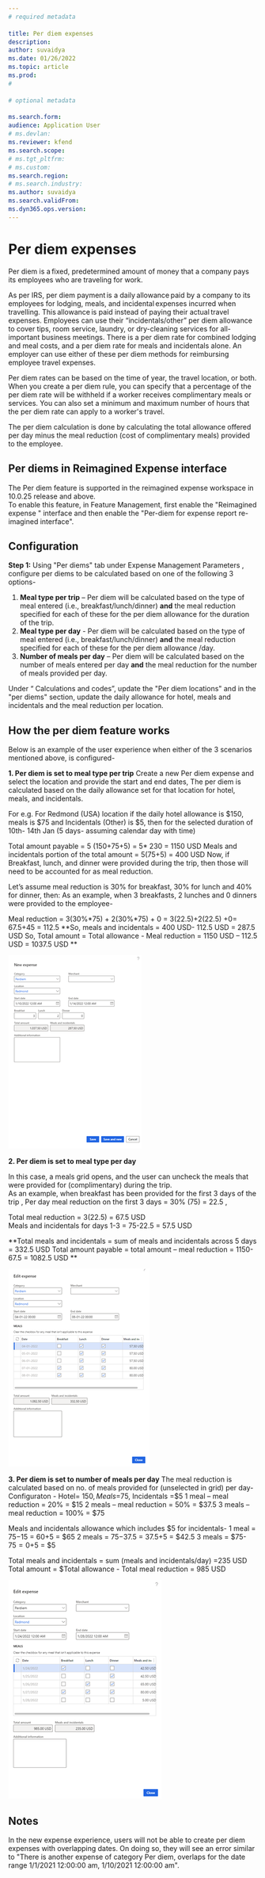 ```yaml
---
# required metadata

title: Per diem expenses
description: 
author: suvaidya
ms.date: 01/26/2022
ms.topic: article
ms.prod: 
#

# optional metadata

ms.search.form: 
audience: Application User
# ms.devlan: 
ms.reviewer: kfend
ms.search.scope: 
# ms.tgt_pltfrm: 
# ms.custom: 
ms.search.region: 
# ms.search.industry: 
ms.author: suvaidya
ms.search.validFrom: 
ms.dyn365.ops.version: 
---
```


# Per diem expenses
Per diem is a fixed, predetermined amount of money that a company pays its employees who are traveling for work. 

As per IRS, per diem payment is a daily allowance paid by a company to its employees for lodging, meals, and incidental expenses incurred when travelling. This allowance is paid instead of paying their actual travel expenses.  Employees can use their “incidentals/other” per diem allowance to cover tips, room service, laundry, or dry-cleaning services for all-important business meetings. There is a per diem rate for combined lodging and meal costs, and a per diem rate for meals and incidentals alone. An employer can use either of these per diem methods for reimbursing employee travel expenses. 

Per diem rates can be based on the time of year, the travel location, or both. When you create a per diem rule, you can specify that a percentage of the per diem rate will be withheld if a worker receives complimentary meals or services. You can also set a minimum and maximum number of hours that the per diem rate can apply to a worker's travel.

The per diem calculation is done by calculating the total allowance offered per day minus the meal reduction (cost of complimentary meals) provided to the employee. 

## Per diems in Reimagined Expense interface 
The Per diem feature is supported in the reimagined expense workspace in 10.0.25 release and above.  
To enable this feature, in Feature Management, first enable the "Reimagined expense " interface and then enable the "Per-diem for expense report re-imagined interface".

## Configuration

**Step 1:** Using "Per diems" tab under Expense Management Parameters , configure per diems to be calculated based on one of the following 3 options-  
1.	**Meal type per trip** – Per diem will be calculated based on the type of meal entered (i.e., breakfast/lunch/dinner) **and** the meal reduction specified for each of these for the per diem allowance for the duration of the trip. 
2.	**Meal type per day** - Per diem will be calculated based on the type of meal entered (i.e., breakfast/lunch/dinner) **and** the meal reduction specified for each of these for the per diem allowance /day.  
3.	**Number of meals per day** – Per diem will be calculated based on the number of meals entered per day **and** the meal reduction for the number of meals provided per day.

Under “ Calculations and codes”, update the "Per diem locations"  and in the  "per diems" section, update the daily allowance for hotel, meals and incidentals  and the meal reduction per location. 

## How the per diem feature works
Below is an example of the user experience when either of the 3 scenarios mentioned above, is configured-  

**1.	Per diem is set to meal type per trip**
Create a new Per diem expense and select the location and provide the start and end dates, 
The per diem is calculated based on the daily allowance set for that location for hotel, meals, and incidentals. 


For e.g. For Redmond (USA) location if the daily hotel allowance is $150, meals is $75 and Incidentals (Other) is $5, 
then for the selected duration of 10th- 14th Jan (5 days- assuming calendar day with time)

Total amount payable = 5 (150+75+5)  = 5* 230  =  1150 USD
Meals and incidentals portion of the total amount = 5(75+5) = 400 USD
Now, if Breakfast, lunch, and dinner were provided during the trip, then those will need to be accounted for as meal reduction. 

Let’s assume meal reduction is 30% for breakfast, 30% for lunch and 40% for dinner, then: 
As an example, when 3 breakfasts, 2 lunches and 0 dinners were provided to the employee-

Meal reduction = 3(30%*75) + 2(30%*75) + 0 =  3(22.5)+2(22.5) +0=  67.5+45 = 112.5 
**So, meals and incidentals = 400 USD- 112.5 USD = 287.5 USD 
So, Total amount = Total allowance - Meal reduction = 1150 USD – 112.5 USD = 1037.5 USD **

 ![Alt text](media/1-meal-type-per-trip.png)


**2.	Per diem is set to meal type per day**

In this case, a meals grid opens, and the user can uncheck the meals that were provided for (complimentary) during the trip.  
As an example, when breakfast has been provided for the first 3 days of the trip , 
Per day meal reduction on the first 3 days = 30% (75) = 22.5 , 

Total meal reduction =  3(22.5)  =  67.5 USD  
Meals and incidentals for days 1-3 =  75-22.5 =  57.5 USD 

**Total meals and incidentals = sum of meals and incidentals across 5 days = 332.5 USD 
Total amount payable = total amount – meal reduction =  1150- 67.5 = 1082.5 USD **

![Alt text](media/2-meal-type-per-day.png)

**3. Per diem is set to number of meals per day**
The meal reduction is calculated based on no. of meals provided for (unselected in grid) per day- 
Configuraton - 
Hotel= $150, Meals =$75, Incidentals =$5
1 meal – meal reduction = 20% = $15
2 meals – meal reduction = 50% = $37.5
3 meals – meal reduction = 100% = $75 

Meals and incidentals allowance which includes $5 for incidentals- 
1 meal =  $75-$15 =  $60+$5 = $65
2 meals =  $75 -$37.5 =  $37.5 +$5 =  $42.5
3 meals = $75- $75 =0 +$5 = $5 

Total meals and incidentals = sum (meals and incidentals/day) =235 USD
Total amount =  $Total allowance - Total meal reduction = 985 USD

![Alt text](media/3-number-of-meals-per-day.png)

## Notes ##
In the new expense experience, users will not be able to create per diem expenses with overlapping dates.  On doing so, they will see an error similar to "There is another expense of category Per diem, overlaps for the date range 1/1/2021  12:00:00 am, 1/10/2021 12:00:00 am". 

